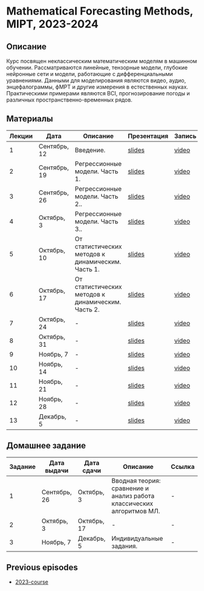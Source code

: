 # Mathematical Forecasting Methods, MIPT, 2023-2024

## Описание
Курс посвящен неклассическим математическим моделям в машинном обучении. Рассматриваются линейные, тензорные модели, глубокие нейронные сети и модели, работающие с дифференциальными уравнениями. Данными для моделирования являются видео, аудио, энцефалограммы, фМРТ и другие измерения в естественных науках. Практическими примерами являются BCI, прогнозирование погоды и различных пространственно-временных рядов.

## Материалы

| Лекции | Дата | Описание | Презентация | Запись |
|---------|------|-------------|---------|-------| 
| 1 | Сентябрь, 12 | Введение. | [slides]() | [video]() |
| 2 | Сентябрь, 19 | Регрессионные модели. Часть 1. | [slides]() | [video]() |
| 3 | Сентябрь, 26 | Регрессионные модели. Часть 2.. | [slides]() | [video]() |
| 4 | Октябрь, 3 | Регрессионные модели. Часть 3.. | [slides]() | [video]() |
| 5 | Октябрь, 10 | От статистических методов к динамическим. Часть 1. | [slides]() | [video]() |
| 6 | Октябрь, 17 | От статистических методов к динамическим. Часть 2. | [slides]() | [video]() |
| 7 | Октябрь, 24 | - | [slides]() | [video]() |
| 8 | Октябрь, 31| - | [slides]() | [video]() |
| 9 | Ноябрь, 7 | - | [slides]() | [video]() |
| 10 | Ноябрь, 14 | - | [slides]() | [video]() |
| 11 | Ноябрь, 21 | - | [slides]() | [video]() |
| 12 | Ноябрь, 28 | - | [slides]() | [video]() |
| 13 | Декабрь, 5 | - | [slides]() | [video]() |

## Домашнее задание 
| Задание | Дата выдачи | Дата сдачи | Описание | Ссылка |
|---------|------|-------------|--------|-------|
| 1 | Сентябрь, 26 | Октябрь, 3 | Вводная теория: сравнение и анализ работа классических алгоритмов МЛ. | - |
| 2 | Октябрь, 3 | Октябрь, 17 | - | - |
| 3 | Ноябрь, 7 | Декабрь, 5 | Индивидуальные задания. | - |

## Previous episodes
- [2023-course]()



   
   

